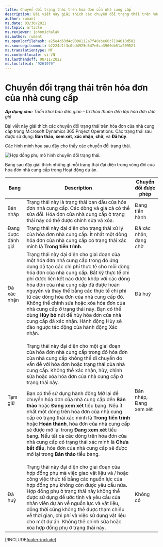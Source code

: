 ```yaml
---
title: Chuyển đổi trạng thái trên hóa đơn của nhà cung cấp
description: Bài viết này giải thích các chuyển đổi trạng thái trên hóa đơn của nhà cung cấp trong Microsoft Dynamics 365 Project Operations.
author: rumant
ms.date: 03/30/2022
ms.topic: article
ms.reviewer: johnmichalak
ms.author: rumant
ms.openlocfilehash: e25e4d63d4c9098112a7f40abe60c7184018d582
ms.sourcegitcommit: b2224d1f3c0bd4925d647e6ca3960db81a209521
ms.translationtype: MT
ms.contentlocale: vi-VN
ms.lasthandoff: 08/11/2022
ms.locfileid: "9261070"
---
```

# <a name="state-transitions-on-a-vendor-invoice"></a>Chuyển đổi trạng thái trên hóa đơn của nhà cung cấp

_**Áp dụng cho:** Triển khai bản đơn giản – từ thỏa thuận đến lập hóa đơn ước giá_

Bài viết này giải thích các chuyển đổi trạng thái trên hóa đơn của nhà cung cấp trong Microsoft Dynamics 365 Project Operations. Các trạng thái sau được sử dụng: **Bản thảo**, **xem xét**, **xác nhận**, **chờ**, và **Đã hủy**.

Các hình minh họa sau đây cho thấy các chuyển đổi trạng thái.

![Hợp đồng phụ mô hình chuyển đổi trạng thái.](../media/VI_State_Model.jpg)

Bảng sau đây giải thích những gì mỗi trạng thái đại diện trong vòng đời của hóa đơn nhà cung cấp trong Hoạt động dự án.

| Bang | Description | Chuyển đổi được phép |
| --- | --- | --- |
| Bản nháp | Trạng thái này là trạng thái ban đầu của hóa đơn nhà cung cấp. Các dòng và giá cả có thể sửa đổi. Hóa đơn của nhà cung cấp ở trạng thái này có thể được chỉnh sửa và xóa. | Đang tiến hành |
| Đang được đánh giá | Trạng thái này đại diện cho trạng thái xử lý của hóa đơn nhà cung cấp. Ít nhất một dòng hóa đơn của nhà cung cấp có trạng thái xác minh là **Trong tiến trình**. | Đã xác nhận, đang chờ |
| Đã xác nhận | Trạng thái này đại diện cho giai đoạn của một hóa đơn nhà cung cấp trong đó ứng dụng đã tạo các chi phí thực tế cho mỗi dòng hóa đơn của nhà cung cấp. Bất kỳ thực tế chi phí được liên kết nào được khớp với các dòng hóa đơn của nhà cung cấp đã được hoàn nguyên và thay thế bằng các thực tế chi phí từ các dòng hóa đơn của nhà cung cấp đó. Không thể chỉnh sửa hoặc xóa hóa đơn của nhà cung cấp ở trạng thái này. Bạn có thể dùng **Hủy bỏ** nút để hủy hóa đơn của nhà cung cấp đã xác nhận. Hành động Hủy sẽ đảo ngược tác động của hành động Xác nhận. | Đã huỷ |
| Tạm giữ | <p>Trạng thái này đại diện cho một giai đoạn của hóa đơn nhà cung cấp trong đó hóa đơn của nhà cung cấp không thể di chuyển do vấn đề với hóa đơn hoặc trạng thái của nhà cung cấp. Không thể xác nhận, hủy, chỉnh sửa hoặc xóa hóa đơn của nhà cung cấp ở trạng thái này.</p><p>Bạn có thể sử dụng hành động Mở lại để chuyển hóa đơn của nhà cung cấp đến **Bản thảo** hoặc **Đang xem xét** tiểu bang. Nếu ít nhất một dòng trên hóa đơn của nhà cung cấp có trạng thái xác minh là **Trong tiến trình** hoặc **Hoàn thành**, hóa đơn của nhà cung cấp sẽ được mở lại trong **Đang xem xét** tiểu bang. Nếu tất cả các dòng trên hóa đơn của nhà cung cấp có trạng thái xác minh là **Chưa bắt đầu**, hóa đơn của nhà cung cấp sẽ được mở lại trong **Bản thảo** tiểu bang.</p> | Bản nháp, Đang xem xét |
| Đã huỷ | Trạng thái này đại diện cho giai đoạn của hợp đồng phụ mà việc giao vật liệu và / hoặc công việc thực tế bằng các nguồn lực của hợp đồng phụ không còn được yêu cầu nữa. Hợp đồng phụ ở trạng thái này không thể được sử dụng để ước tính và yêu cầu của nhân viên dự án về nguồn lực và vật liệu, đồng thời cũng không thể được tham chiếu về thời gian, chi phí và việc sử dụng vật liệu cho một dự án. Không thể chỉnh sửa hoặc xóa hợp đồng phụ ở trạng thái này. | Không có |

[!INCLUDE[footer-include](../../includes/footer-banner.md)]
